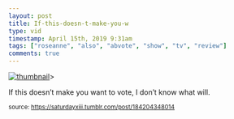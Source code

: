 ```yaml
---
layout: post
title: If-this-doesn-t-make-you-w
type: vid
timestamp: April 15th, 2019 9:31am
tags: ["roseanne", "also", "abvote", "show", "tv", "review"]
comments: true
---
```

[![thumbnail](http://i3.ytimg.com/vi/QRwIosijD3A/hqdefault.jpg)](https://www.youtube.com/watch?v=QRwIosijD3A)>
    
If this doesn’t make you want to vote, I don’t know what will.
 
  
<small>source: https://saturdayxiii.tumblr.com/post/184204348014</small>